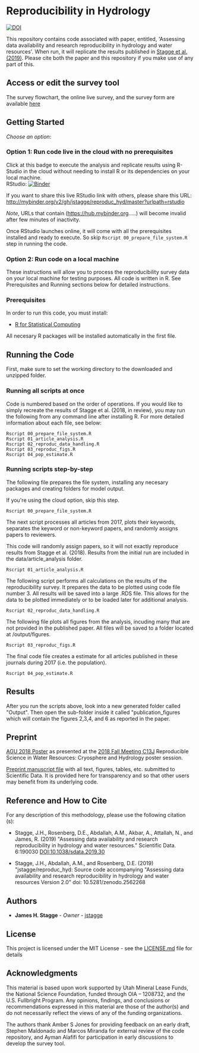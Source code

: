 # Reproducibility in Hydrology

[![DOI](https://zenodo.org/badge/DOI/10.5281/zenodo.2562268.svg)](https://doi.org/10.5281/zenodo.2562268)

This repository contains code associated with paper, entitled, 'Assessing data availability and research reproducibility in hydrology and water resources'. When run, it will replicate the results published in [Stagge et al. (2019)](https://doi.org/10.1038/sdata.2019.30). Please cite both the paper and this repository if you make use of any part of this.

## Access or edit the survey tool  
The survey flowchart, the online live survey, and the survey form are available [here](https://github.com/jstagge/reproduc_hyd/blob/master/assets/ReadMe.md)   

## Getting Started

*Choose an option*:

### Option 1: Run code live in the cloud with no prerequisites

Click at this badge to execute the analysis and replicate results using R-Studio in the cloud without needing to install R or its dependencies on your local machine.    
RStudio: [![Binder](http://mybinder.org/badge.svg)](http://mybinder.org/v2/gh/jstagge/reproduc_hyd/master?urlpath=rstudio)

If you want to share this live RStudio link with others, please share this URL: http://mybinder.org/v2/gh/jstagge/reproduc_hyd/master?urlpath=rstudio

*Note*, URLs that contain (https://hub.mybinder.org.....) will become invalid after few minutes of inactivity.

Once RStudio launches online, it will come with all the prerequisites installed and ready to execute. So skip ```Rscript 00_prepare_file_system.R``` step in running the code.    
 

### Option 2: Run code on a local machine   
These instructions will allow you to process the reproducibility survey data on your local machine for testing purposes. All code is written in R. See Prerequisites and Running sections below for detailed instructions.  

### Prerequisites

In order to run this code, you must install:
* [R for Statistical Computing](https://www.r-project.org/)

All necesary R packages will be installed automatically in the first file.

## Running the Code

First, make sure to set the working directory to the downloaded and unzipped folder.  

### Running all scripts at once

Code is numbered based on the order of operations.  If you would like to simply recreate the results of Stagge et al. (2018, in review), you may run the following from any command line after installing R. For more detailed information about each file, see below:

```
Rscript 00_prepare_file_system.R
Rscript 01_article_analysis.R
Rscript 02_reproduc_data_handling.R
Rscript 03_reproduc_figs.R
Rscript 04_pop_estimate.R
```

### Running scripts step-by-step
The following file prepares the file system, installing any necesary packages and creating folders for model output. 

If you're using the cloud option, skip this step.  
```
Rscript 00_prepare_file_system.R
```
The next script processes all articles from 2017, plots their keywords, separates the keyword or non-keyword papers, and randomly assigns papers to reviewers.

This code will randomly assign papers, so it will not exactly reproduce results from Stagge et al. (2018). Results from the initial run are included in the data/article_analysis folder.
```
Rscript 01_article_analysis.R
```
The following script performs all calculations on the results of the  reproducibility survey. It prepares the data to be plotted using code file number 3. All results will be saved into a large .RDS file. This allows for the data to be plotted immediately or to be loaded later for additional analysis.

```
Rscript 02_reproduc_data_handling.R
```
The following file plots all figures from the analysis, incuding many that are not provided in the published paper. All files will be saved to a folder located at /output/figures.
```
Rscript 03_reproduc_figs.R
```
The final code file creates a estimate for all articles published in these journals during 2017 (i.e. the population).
```
Rscript 04_pop_estimate.R
```
## Results       
After you run the scripts above, look into a new generated folder called "Output". Then open the sub-folder inside it called "publication_figures which will contain the figures 2,3,4, and 6 as reported in the paper.   


## Preprint

[AGU 2018 Poster](https://doi.org/10.1002/essoar.10500818.1) as presented at the [2018 Fall Meeting C13J](http://adsabs.harvard.edu/abs/2018AGUFM.C13J1253S) Reproducible Science in Water Resources: Cryosphere and Hydrology poster session.

[Preprint manuscript file](https://github.com/jstagge/reproduc_hyd/blob/master/assets/stagge_et_al_reproducibility_preprint.pdf) with all text, figures, tables, etc. submitted to Scientific Data. It is provided here for transparency and so that other users may benefit from its underlying code.

## Reference and How to Cite

For any description of this methodology, please use the following citation (s):

* Stagge, J.H., Rosenberg, D.E., Abdallah, A.M., Akbar, A., Attallah, N., and James, R. (2019) "Assessing data availability and research reproducibility in hydrology and water resources." Scientific Data. 6:190030 [DOI:10.1038/sdata.2019.30](https://doi.org/10.1038/sdata.2019.30)

* Stagge, J.H., Abdallah, A.M., and Rosenberg, D.E. (2019) "jstagge/reproduc_hyd: Source code accompanying "Assessing data availability and research reproducibility in hydrology and water resources Version 2.0" doi: 10.5281/zenodo.2562268


## Authors

* **James H. Stagge** - *Owner* - [jstagge](https://github.com/jstagge)

## License
This project is licensed under the MIT License - see the [LICENSE.md](LICENSE.md) file for details


## Acknowledgments   
This material is based upon work supported by Utah Mineral Lease Funds, the National Science Foundation, funded through OIA – 1208732, and the U.S. Fullbright Program. Any opinions, findings, and conclusions or recommendations expressed in this material are those of the author(s) and do not necessarily reflect the views of any of the funding organizations. 

The authors thank Amber S Jones for providing feedback on an early draft, Stephen Maldonado and Marcos Miranda for external review of the code repository, and Ayman Alafifi for participation in early discussions to develop the survey tool. 


